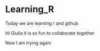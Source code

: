 # Learning_R

Today we are learning r and github

Hi Giulia it is so fun to collaborate together

Now I am trying again 